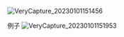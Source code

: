 ![VeryCapture_20230101151456](https://user-images.githubusercontent.com/26371465/210163542-47fe59cd-4aa9-4cc6-86ac-9ddc2f010b22.jpg)

例子
![VeryCapture_20230101151953](https://user-images.githubusercontent.com/26371465/210163633-0d5c9812-bcc3-43d6-88df-c54a18691a46.jpg)
